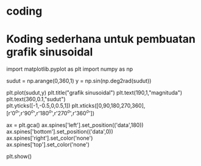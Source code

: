 # coding
# Koding sederhana untuk pembuatan grafik sinusoidal

import matplotlib.pyplot as plt
import numpy as np

sudut = np.arange(0,360,1)
y = np.sin(np.deg2rad(sudut))

plt.plot(sudut,y)
plt.title("grafik sinusoidal")
plt.text(190,1,"magnituda")		
plt.text(360,0.1,"sudut")			
plt.yticks([-1,-0.5,0,0.5,1])
plt.xticks([0,90,180,270,360],
	[r'${0}^o$',r'${90}^o$',r'${180}^o$',r'${270}^o$',r'${360}^o$'])

ax = plt.gca()
ax.spines['left'].set_position(('data',180))  
ax.spines['bottom'].set_position(('data',0))  
ax.spines['right'].set_color('none')  
ax.spines['top'].set_color('none')	  


plt.show()
